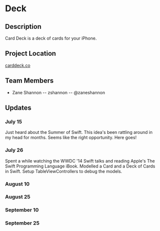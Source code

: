 # Deck

## Description

Card Deck is a deck of cards for your iPhone.

## Project Location

[carddeck.co](http://carddeck.co/)

## Team Members

- Zane Shannon -- zshannon -- @zaneshannon


## Updates

### July 15
Just heard about the Summer of Swift. This idea's been rattling around in my head for months. Seems like the right opportunity. Here goes!

### July 26
Spent a while watching the WWDC '14 Swift talks and reading Apple's The Swift Programming Language iBook. Modelled a Card and a Deck of Cards in Swift. Setup TableViewControllers to debug the models.

### August 10

### August 25

### September 10

### September 25

